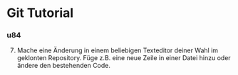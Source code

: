 # Git Tutorial

### u84

7. Mache eine Änderung in einem beliebigen Texteditor deiner Wahl im geklonten Repository. Füge z.B. eine neue Zeile in einer Datei hinzu oder ändere den bestehenden Code. 
